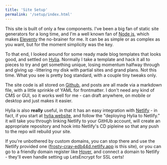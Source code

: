 ```yaml
---
title: 'Site Setup'
permalink: '/setup/index.html'
---
```

This site is built of only a few components. I've been a big fan of static site generators for a long time, and I'm a well known fan of [Node js](https://nodejs.org/en/), which makes [Eleventy](https://www.11ty.dev) the no-brainer for me. It can be as simple or as complex as you want, but for the moment simplicity was the key.

To that end, I looked around for some ready made blog templates that looks good, and settled on [Hylia](https://hylia.website). Normally I take a template and hack it all to pieces to try and get something unique, losing momentum halfway through and giving up -littering my disk with partial sites and grand plans. Not this time. What you see is pretty bog standard, with a couple tiny tweaks only.

The site code is all stored on [Github](https://github.com/tinyexplosions/tinyexplosions.com/), and posts are all made via a markdown file, with a little sprinkle of YAML for frontmatter. I don't need any kind of CMS or GUI, so it works well for me - can draft anywhere, on mobile or desktop and just makes it easier.

Hylia is also **really** useful, in that it has an easy integration with [Netlify](https://www.netlify.com) - in fact, if you start at [hylia.website](https://hylia.website), and follow the "deploying Hylia to Netlify." it will take you through linking Netlify to your GitHUb account, will create an appropriate repository and hook into Netlify's CD pipleine so that any push to the repo will rebuild your site.

If you're unbothered by custom domains, you can stop there and use the Netlify provided one ([frosty-cray-edb44d.netlify.app](https://frosty-cray-edb44d.netlify.app) is this site), or you can go to a friendly domain register like [Hover](https://www.hover.com/), and connect a domain to Netlify - they'll even handle setting up LetsEncrypt for SSL certs!